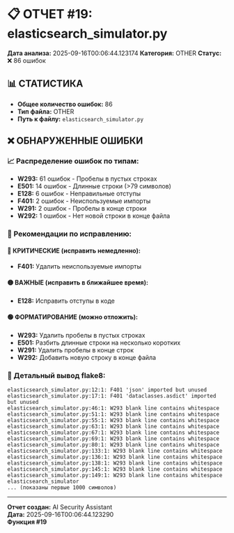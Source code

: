 # 📋 ОТЧЕТ #19: elasticsearch_simulator.py

**Дата анализа:** 2025-09-16T00:06:44.123174
**Категория:** OTHER
**Статус:** ❌ 86 ошибок

## 📊 СТАТИСТИКА

- **Общее количество ошибок:** 86
- **Тип файла:** OTHER
- **Путь к файлу:** `elasticsearch_simulator.py`

## ❌ ОБНАРУЖЕННЫЕ ОШИБКИ

### 📈 Распределение ошибок по типам:

- **W293:** 61 ошибок - Пробелы в пустых строках
- **E501:** 14 ошибок - Длинные строки (>79 символов)
- **E128:** 6 ошибок - Неправильные отступы
- **F401:** 2 ошибок - Неиспользуемые импорты
- **W291:** 2 ошибок - Пробелы в конце строки
- **W292:** 1 ошибок - Нет новой строки в конце файла

### 🎯 Рекомендации по исправлению:

#### 🔴 КРИТИЧЕСКИЕ (исправить немедленно):
- **F401:** Удалить неиспользуемые импорты

#### 🟡 ВАЖНЫЕ (исправить в ближайшее время):
- **E128:** Исправить отступы в коде

#### 🟢 ФОРМАТИРОВАНИЕ (можно отложить):
- **W293:** Удалить пробелы в пустых строках
- **E501:** Разбить длинные строки на несколько коротких
- **W291:** Удалить пробелы в конце строк
- **W292:** Добавить новую строку в конце файла

### 📝 Детальный вывод flake8:

```
elasticsearch_simulator.py:12:1: F401 'json' imported but unused
elasticsearch_simulator.py:17:1: F401 'dataclasses.asdict' imported but unused
elasticsearch_simulator.py:46:1: W293 blank line contains whitespace
elasticsearch_simulator.py:51:1: W293 blank line contains whitespace
elasticsearch_simulator.py:55:1: W293 blank line contains whitespace
elasticsearch_simulator.py:63:1: W293 blank line contains whitespace
elasticsearch_simulator.py:67:1: W293 blank line contains whitespace
elasticsearch_simulator.py:69:1: W293 blank line contains whitespace
elasticsearch_simulator.py:80:1: W293 blank line contains whitespace
elasticsearch_simulator.py:133:1: W293 blank line contains whitespace
elasticsearch_simulator.py:136:1: W293 blank line contains whitespace
elasticsearch_simulator.py:138:1: W293 blank line contains whitespace
elasticsearch_simulator.py:145:1: W293 blank line contains whitespace
elasticsearch_simulator.py:149:1: W293 blank line contains whitespace
elasticsearch_simulator
... (показаны первые 1000 символов)
```

---
**Отчет создан:** AI Security Assistant  
**Дата:** 2025-09-16T00:06:44.123290  
**Функция #19**
